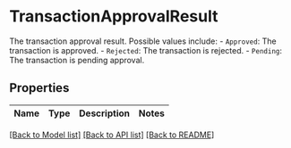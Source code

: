 # TransactionApprovalResult

The transaction approval result. Possible values include:    - `Approved`: The transaction is approved.   - `Rejected`: The transaction is rejected.    - `Pending`: The transaction is pending approval. 

## Properties

Name | Type | Description | Notes
------------ | ------------- | ------------- | -------------

[[Back to Model list]](../README.md#documentation-for-models) [[Back to API list]](../README.md#documentation-for-api-endpoints) [[Back to README]](../README.md)


